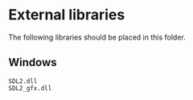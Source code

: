 External libraries
==================

The following libraries should be placed in this folder.

Windows
-------
`SDL2.dll`  
`SDL2_gfx.dll`
